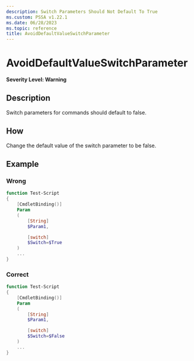 ```yaml
---
description: Switch Parameters Should Not Default To True
ms.custom: PSSA v1.22.1
ms.date: 06/28/2023
ms.topic: reference
title: AvoidDefaultValueSwitchParameter
---
```

# AvoidDefaultValueSwitchParameter

**Severity Level: Warning**

## Description

Switch parameters for commands should default to false.

## How

Change the default value of the switch parameter to be false.

## Example

### Wrong

```powershell
function Test-Script
{
    [CmdletBinding()]
    Param
    (
        [String]
        $Param1,

        [switch]
        $Switch=$True
    )
    ...
}
```

### Correct

```powershell
function Test-Script
{
    [CmdletBinding()]
    Param
    (
        [String]
        $Param1,

        [switch]
        $Switch=$False
    )
    ...
}
```

